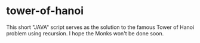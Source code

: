 # tower-of-hanoi

This short "JAVA" script serves as the solution to the famous Tower of Hanoi problem using recursion. I hope the Monks won't be done soon.
